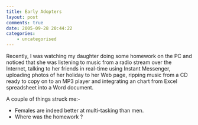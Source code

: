 ```yaml
---
title: Early Adopters
layout: post
comments: true
date: 2005-09-28 20:44:22
categories:
    - uncategorised
---
```

Recently, I was watching my daughter doing some homework on the PC and
noticed that she was listening to music from a radio stream over the
Internet, talking to her friends in real-time using Instant Messenger,
uploading photos of her holiday to her Web page, ripping music from a CD
ready to copy on to an MP3 player and integrating an chart from Excel
spreadsheet into a Word document.

A couple of things struck me:-

-   Females are indeed better at multi-tasking than men.
-   Where was the homework ?
